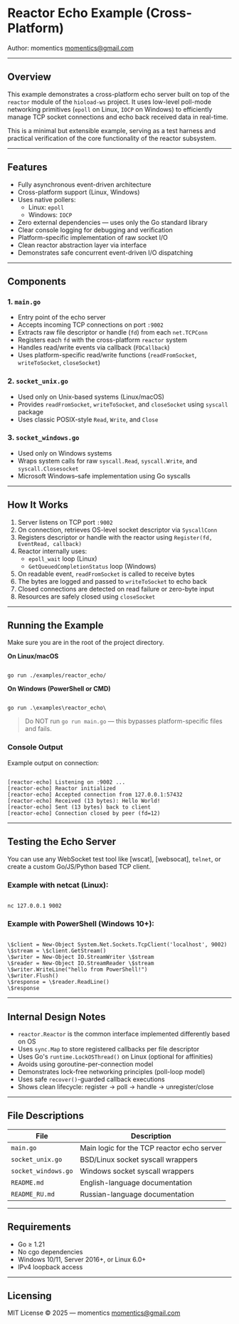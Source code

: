# Reactor Echo Example (Cross-Platform)

Author: momentics <momentics@gmail.com>

---

## Overview

This example demonstrates a cross-platform echo server built on top of the `reactor` module of the `hioload-ws` project. It uses low-level poll-mode networking primitives (`epoll` on Linux, `IOCP` on Windows) to efficiently manage TCP socket connections and echo back received data in real-time.

This is a minimal but extensible example, serving as a test harness and practical verification of the core functionality of the reactor subsystem.

---

## Features

- Fully asynchronous event-driven architecture
- Cross-platform support (Linux, Windows)
- Uses native pollers:
  - Linux: `epoll`
  - Windows: `IOCP`
- Zero external dependencies — uses only the Go standard library
- Clear console logging for debugging and verification
- Platform-specific implementation of raw socket I/O
- Clean reactor abstraction layer via interface
- Demonstrates safe concurrent event-driven I/O dispatching

---

## Components

### 1. `main.go`

- Entry point of the echo server
- Accepts incoming TCP connections on port `:9002`
- Extracts raw file descriptor or handle (`fd`) from each `net.TCPConn`
- Registers each `fd` with the cross-platform `reactor` system
- Handles read/write events via callback (`FDCallback`)
- Uses platform-specific read/write functions (`readFromSocket`, `writeToSocket`, `closeSocket`)

### 2. `socket_unix.go`

- Used only on Unix-based systems (Linux/macOS)
- Provides `readFromSocket`, `writeToSocket`, and `closeSocket` using `syscall` package
- Uses classic POSIX-style `Read`, `Write`, and `Close`

### 3. `socket_windows.go`

- Used only on Windows systems
- Wraps system calls for raw `syscall.Read`, `syscall.Write`, and `syscall.Closesocket`
- Microsoft Windows–safe implementation using Go syscalls

---

## How It Works

1. Server listens on TCP port `:9002`
2. On connection, retrieves OS-level socket descriptor via `SyscallConn`
3. Registers descriptor or handle with the reactor using `Register(fd, EventRead, callback)`
4. Reactor internally uses:
   - `epoll_wait` loop (Linux)
   - `GetQueuedCompletionStatus` loop (Windows)
5. On readable event, `readFromSocket` is called to receive bytes
6. The bytes are logged and passed to `writeToSocket` to echo back
7. Closed connections are detected on read failure or zero-byte input
8. Resources are safely closed using `closeSocket`

---

## Running the Example

Make sure you are in the root of the project directory.

**On Linux/macOS**

```

go run ./examples/reactor_echo/

```

**On Windows (PowerShell or CMD)**

```

go run .\examples\reactor_echo\

```

> Do NOT run `go run main.go` — this bypasses platform-specific files and fails.

### Console Output

Example output on connection:

```

[reactor-echo] Listening on :9002 ...
[reactor-echo] Reactor initialized
[reactor-echo] Accepted connection from 127.0.0.1:57432
[reactor-echo] Received (13 bytes): Hello World!
[reactor-echo] Sent (13 bytes) back to client
[reactor-echo] Connection closed by peer (fd=12)

```

---

## Testing the Echo Server

You can use any WebSocket test tool like [wscat], [websocat], `telnet`, or create a custom Go/JS/Python based TCP client.

### Example with netcat (Linux):

```

nc 127.0.0.1 9002

```

### Example with PowerShell (Windows 10+):

```

\$client = New-Object System.Net.Sockets.TcpClient('localhost', 9002)
\$stream = \$client.GetStream()
\$writer = New-Object IO.StreamWriter \$stream
\$reader = New-Object IO.StreamReader \$stream
\$writer.WriteLine("hello from PowerShell!")
\$writer.Flush()
\$response = \$reader.ReadLine()
\$response

```

---

## Internal Design Notes

- `reactor.Reactor` is the common interface implemented differently based on OS
- Uses `sync.Map` to store registered callbacks per file descriptor
- Uses Go's `runtime.LockOSThread()` on Linux (optional for affinities)
- Avoids using goroutine-per-connection model
- Demonstrates lock-free networking principles (poll-loop model)
- Uses safe `recover()`-guarded callback executions
- Shows clean lifecycle: register -> poll -> handle -> unregister/close

---

## File Descriptions

| File                  | Description                                |
|-----------------------|--------------------------------------------|
| `main.go`             | Main logic for the TCP reactor echo server |
| `socket_unix.go`      | BSD/Linux socket syscall wrappers          |
| `socket_windows.go`   | Windows socket syscall wrappers            |
| `README.md`           | English-language documentation             |
| `README_RU.md`        | Russian-language documentation             |

---

## Requirements

- Go ≥ 1.21
- No cgo dependencies
- Windows 10/11, Server 2016+, or Linux 6.0+
- IPv4 loopback access

---

## Licensing

MIT License © 2025 — momentics <momentics@gmail.com>
